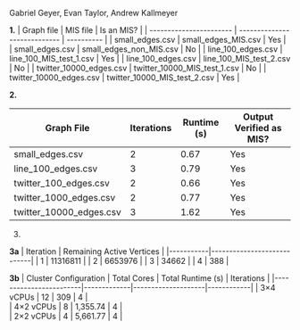 Gabriel Geyer, Evan Taylor, Andrew Kallmeyer

**1.**
|        Graph file       |           MIS file           | Is an MIS? |
| ----------------------- | ---------------------------- | ---------- |
| small_edges.csv         | small_edges_MIS.csv          | Yes        |
| small_edges.csv         | small_edges_non_MIS.csv      | No         |
| line_100_edges.csv      | line_100_MIS_test_1.csv      | Yes        |
| line_100_edges.csv      | line_100_MIS_test_2.csv      | No         |
| twitter_10000_edges.csv | twitter_10000_MIS_test_1.csv | No         |
| twitter_10000_edges.csv | twitter_10000_MIS_test_2.csv | Yes        |

**2.** 

| Graph File               | Iterations | Runtime (s) | Output Verified as MIS? |
|--------------------------|------------|-------------|--------------------------|
| small_edges.csv          |   2        | 0.67        | Yes                      |
| line_100_edges.csv       |   3        | 0.79        | Yes                      |
| twitter_100_edges.csv    |   2        | 0.66        | Yes                      |
| twitter_1000_edges.csv   |   2        | 0.77        | Yes                      |
| twitter_10000_edges.csv  |   3        | 1.62        | Yes                      |


3. 
**3a**
| Iteration | Remaining Active Vertices  |
|-----------|----------------------------|
| 1         |       11316811             |
| 2         |       6653976              |
| 3         |           34662            |
| 4         |               388          |

**3b**
| Cluster Configuration  | Total Cores | Total Runtime (s)  | Iterations | 
|------------------------|-------------|--------------------|------------|
| 3×4 vCPUs              | 12          |          309       |  4         |   
| 4×2 vCPUs              | 8           |      1,355.74      |  4         |                
| 2×2 vCPUs              | 4           |      5,661.77      |  4         |                  



